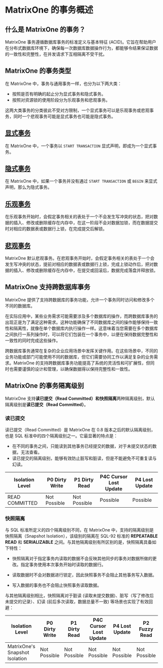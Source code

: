# MatrixOne 的事务概述

## 什么是 MatrixOne 的事务？

MatrixOne 事务遵循数据库事务的标准定义与基本特征 (ACID)。它旨在帮助用户在分布式数据库环境下，确保每一次数据库数据操作行为，都能够令结果保证数据的一致性和完整性，在并发请求下互相隔离不受干扰。

## MatrixOne 的事务类型

在 MatrixOne 中，事务与通用事务一样，也分为以下两大类：

- 按照是否有明确的起止分为显式事务和隐式事务。
- 按照对资源锁的使用阶段分为乐观事务和悲观事务。

这两大类事务的分类彼此不受对方限制，一个显式事务可以是乐观事务或悲观事务，同时一个悲观事务可能是显式事务也可能是隐式事务。

## [显式事务](explicit-transaction.md)

在 MatrixOne 中，一个事务以 `START TRANSACTION` 显式声明，即成为一个显式事务。

## [隐式事务](implicit-transaction.md)

在 MatrixOne 中，如果一个事务并没有通过 `START TRANSACTION` 或 `BEGIN` 来显式声明，那么为隐式事务。

## [乐观事务](optimistic-transaction.md)

在乐观事务开始时，会假定事务相关的表处于一个不会发生写冲突的状态，把对数据的插入、修改或删除缓存在内存中，在这一阶段不会对数据加锁，而在数据提交时对相应的数据表或数据行上锁，在完成提交后解锁。

## [悲观事务](pessimistic-transaction.md)

MatrixOne 默认悲观事务。在悲观事务开始时，会假定事务相关的表处于一个会发生写冲突的状态，提前对相应的数据表或数据行上锁，完成上锁动作后，把对数据的插入、修改或删除缓存在内存中，在提交或回滚后，数据完成落盘并释放锁。

## MatrixOne 支持跨数据库事务

MatrixOne 提供了支持跨数据库的事务功能，允许一个事务同时访问和修改多个不同的数据库。

在实际应用中，某些业务需求可能需要涉及多个数据库的操作，而跨数据库事务的出现正是为了满足这种需求。这种功能确保了不同数据库之间的操作能够保持一致性和隔离性，就像在单个数据库内执行操作一样。这意味着当您需要在多个数据库之间执行一系列操作时，可以将它们包装在一个事务中，以便在保持数据完整性和一致性的同时完成这些操作。

跨数据库事务通常在复杂的企业应用场景中发挥关键作用。在这些场景中，不同的业务功能或部门可能使用不同的数据库，但它们需要协同工作以满足复杂的业务需求。MatrixOne 的支持跨数据库事务功能提高了系统的灵活性和可扩展性，但同时也需要谨慎的设计和管理，以确保数据得以保持完整性和一致性。

## MatrixOne 的事务隔离级别

MatrixOne 支持**读已提交（Read Committed）**和**快照隔离**两种隔离级别，默认隔离级别是**读已提交（Read Committed）**。

### 读已提交

读已提交（Read Committed）是 MatrixOne 在 0.8 版本之后的默认隔离级别，也是 SQL 标准中的四个隔离级别之一。它最显著的特点是：

- 在不同的事务之间，只能读到其他事务已经提交的数据，对于未提交状态的数据，无法查看。
- 读已提交的隔离级别，能够有效防止脏写和脏读，但是不能避免不可重复读与幻读。

|Isolation Level|P0 Dirty Write|P1 Dirty Read|P4C Cursor Lost Update|P4 Lost Update|
|---|---|---|---|---|
|READ COMMITTED|Not Possible|Not Possible|Possible|Possible|

### 快照隔离

与 SQL 标准所定义的四个隔离级别不同，在 MatrixOne 中，支持的隔离级别是快照隔离（Snapshot Isolation），该级别的隔离在 SQL-92 标准的 **REPEATABLE READ** 和 **SERIALIZABLE** 之间。与其他隔离级别有所区别的是，快照隔离具备如下特性：

- 快照隔离对于指定事务内读取的数据不会反映其他同步的事务对数据所做的更改。指定事务使用本次事务开始时读取的数据行。

- 读取数据时不会对数据进行锁定，因此快照事务不会阻止其他事务写入数据。

- 写入数据的事务也不会阻止快照事务读取数据。

与其他隔离级别相比，快照隔离对于脏读 (读取未提交数据)、脏写（写了修改后未提交的记录）、幻读 (前后多次读取，数据总量不一致) 等场景也实现了有效回避：

|Isolation Level|P0 Dirty Write|P1 Dirty Read|P4C Cursor Lost Update|P4 Lost Update|P2 Fuzzy Read|P3 Phantom|A5A Read Skew|A5B Write Skew|
|---|---|---|---|---|---|---|---|---|
|MatrixOne's Snapshot Isolation|Not Possible|Not Possible|Not Possible|Not Possible|Not Possible|Not Possible|Not Possible| Possible|
